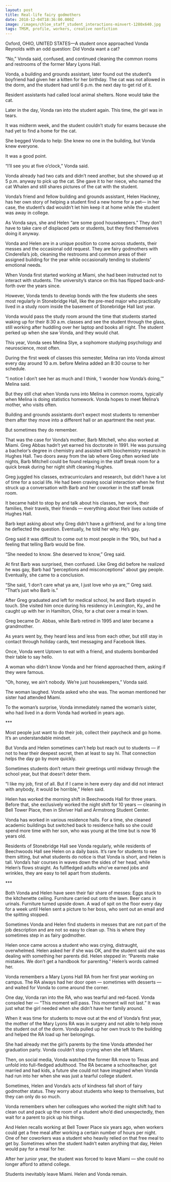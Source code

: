 ```yaml
---
layout: post
title: Real-life fairy godmothers
date: 2018-12-04T18:36:00.000Z
image: /images/chloe_staff_student_interactions-minvert-1280x640.jpg
tags: TMSM, profile, workers, creative nonfiction
---
```

Oxford, OHIO, UNITED STATES—A student once approached Vonda Reynolds with an odd question: Did Vonda want a cat?



“No,” Vonda said, confused, and continued cleaning the common rooms and restrooms of the former Mary Lyons Hall.



Vonda, a building and grounds assistant, later found out the student’s boyfriend had given her a kitten for her birthday. The cat was not allowed in the dorm, and the student had until 6 p.m. the next day to get rid of it.



Resident assistants had called local animal shelters. None would take the cat.



Later in the day, Vonda ran into the student again. This time, the girl was in tears.



It was midterm week, and the student couldn’t study for exams because she had yet to find a home for the cat.



She begged Vonda to help: She knew no one in the building, but Vonda knew everyone.



It was a good point.



“I’ll see you at five o’clock,” Vonda said.



Vonda already had two cats and didn’t need another, but she showed up at 5 p.m. anyway to pick up the cat. She gave it to her niece, who named the cat Whalen and still shares pictures of the cat with the student.



Vonda’s friend and fellow building and grounds assistant, Helen Hackney, has her own story of helping a student find a new home for a pet— in her case, the student’s dad wouldn’t let him keep it at home while the student was away in college.



As Vonda says, she and Helen “are some good housekeepers.” They don’t have to take care of displaced pets or students, but they find themselves doing it anyway.



Vonda and Helen are in a unique position to come across students, their messes and the occasional odd request. They are fairy godmothers with Cinderella’s job, cleaning the restrooms and common areas of their assigned building for the year while occasionally tending to students’ emotional needs.



When Vonda first started working at Miami, she had been instructed not to interact with students. The university’s stance on this has flipped back-and-forth over the years since.



However, Vonda tends to develop bonds with the few students she sees most regularly in Stonebridge Hall, like the pre-med major who practically lived in a study room inside the basement of Stonebridge Hall last year.



Vonda would pass the study room around the time that students started waking up for their 8:30 a.m. classes and see the student through the glass, still working after huddling over her laptop and books all night. The student perked up when she saw Vonda, and they would chat.



This year, Vonda sees Melina Slye, a sophomore studying psychology and neuroscience, most often.



During the first week of classes this semester, Melina ran into Vonda almost every day around 10 a.m. before Melina added an 8:30 course to her schedule.



“I notice I don’t see her as much and I think, ‘I wonder how Vonda’s doing,’” Melina said.



But they still chat when Vonda runs into Melina in common rooms, typically when Melina is doing statistics homework. Vonda hopes to meet Melina’s mother, who visits often.



Building and grounds assistants don’t expect most students to remember them after they move into a different hall or an apartment the next year.



But sometimes they do remember.



That was the case for Vonda’s mother, Barb Mitchell, who also worked at Miami. Greg Abbas hadn’t yet earned his doctorate in 1991. He was pursuing a bachelor’s degree in chemistry and assisted with biochemistry research in Hughes Hall. Two doors away from the lab where Greg often worked late nights, Barb Mitchell could be found relaxing in the staff break room for a quick break during her night shift cleaning Hughes.



Greg juggled his classes, extracurriculars and research, but didn’t have a lot of time for a social life. He had been craving social interaction when he first struck up a conversation with Barb and her coworker in the staff break room.



It became habit to stop by and talk about his classes, her work, their families, their travels, their friends — everything about their lives outside of Hughes Hall.



Barb kept asking about why Greg didn’t have a girlfriend, and for a long time he deflected the question. Eventually, he told her why: He’s gay.



Greg said it was difficult to come out to most people in the ’90s, but had a feeling that telling Barb would be fine.



“She needed to know. She deserved to know,” Greg said.



At first Barb was surprised, then confused. Like Greg did before he realized he was gay, Barb had “perceptions and misconceptions” about gay people. Eventually, she came to a conclusion.



“She said, ‘I don’t care what ya are, I just love who ya are,’” Greg said. “That’s just who Barb is.”



After Greg graduated and left for medical school, he and Barb stayed in touch. She visited him once during his residency in Lexington, Ky., and he caught up with her in Hamilton, Ohio, for a chat over a meal in town.



Greg became Dr. Abbas, while Barb retired in 1995 and later became a grandmother.



As years went by, they heard less and less from each other, but still stay in contact through holiday cards, text messaging and Facebook likes.



Once, Vonda went Uptown to eat with a friend, and students bombarded their table to say hello.



A woman who didn’t know Vonda and her friend approached them, asking if they were famous.



“Oh, honey, we ain’t nobody. We’re just housekeepers,” Vonda said.



The woman laughed. Vonda asked who she was. The woman mentioned her sister had attended Miami.



To the woman’s surprise, Vonda immediately named the woman’s sister, who had lived in a dorm Vonda had worked in years ago.



\*\**



Most people just want to do their job, collect their paycheck and go home. It’s an understandable mindset.



But Vonda and Helen sometimes can’t help but reach out to students — if not to hear their deepest secret, then at least to say hi. That connection helps the day go by more quickly.



Sometimes students don’t return their greetings until midway through the school year, but that doesn’t deter them.



“I like my job, first of all. But if I came in here every day and did not interact with anybody, it would be horrible,” Helen said.



Helen has worked the morning shift in Beechwoods Hall for three years. Before that, she exclusively worked the night shift for 10 years — cleaning in Bell Tower Place, then in Shriver Hall and Armstrong Student Center.



Vonda has worked in various residence halls. For a time, she cleaned academic buildings but switched back to residence halls so she could spend more time with her son, who was young at the time but is now 16 years old.



Residents of Stonebridge Hall see Vonda regularly, while residents of Beechwoods Hall see Helen on a daily basis. It’s rare for students to see them sitting, but what students do notice is that Vonda is short, and Helen is tall. Vonda’s hair courses in waves down the sides of her head, while Helen’s flows straight. As fullfledged adults who’ve earned jobs and wrinkles, they are easy to tell apart from students.



\*\**



Both Vonda and Helen have seen their fair share of messes: Eggs stuck to the kitchenette ceiling. Furniture carried out onto the lawn. Beer cans in urinals. Furniture turned upside down. A wad of spit on the floor every day for a week until Helen sent a picture to her boss, who sent out an email and the spitting stopped.



Sometimes Vonda and Helen find students in messes that are not part of the job description and are not so easy to clean up. This is where they sometimes step in as fairy godmother.



Helen once came across a student who was crying, distraught, overwhelmed. Helen asked her if she was OK, and the student said she was dealing with something her parents did. Helen stepped in: “Parents make mistakes. We don’t get a handbook for parenting.” Helen’s words calmed her.



Vonda remembers a Mary Lyons Hall RA from her first year working on campus. The RA always had her door open — sometimes with desserts — and waited for Vonda to come around the corner.



One day, Vonda ran into the RA, who was tearful and red-faced. Vonda consoled her — “This moment will pass. This moment will not last.” It was just what the girl needed when she didn’t have her family around.



When it was time for students to move out at the end of Vonda’s first year, the mother of the Mary Lyons RA was in surgery and not able to help move the student out of the dorm. Vonda pulled up her own truck to the building and helped the RA load up her belongings.



She had already met the girl’s parents by the time Vonda attended her graduation party. Vonda couldn’t stop crying when she left Miami.



Then, on social media, Vonda watched the former RA move to Texas and unfold into full-fledged adulthood. The RA became a schoolteacher, got married and had kids, a future she could not have imagined when Vonda had run into her when she was just a tearful college student.



Sometimes, Helen and Vonda’s acts of kindness fall short of fairy godmother status. They worry about students who keep to themselves, but they can only do so much.



Vonda remembers when her colleagues who worked the night shift had to clean out and pack up the room of a student who’d died unexpectedly, then wait for a parent to pick up his things.



And Helen recalls working at Bell Tower Place six years ago, when workers could get a free meal after working a certain number of hours per night. One of her coworkers was a student who heavily relied on that free meal to get by. Sometimes when the student hadn’t eaten anything that day, Helen would pay for a meal for her.



After her junior year, the student was forced to leave Miami — she could no longer afford to attend college.



Students inevitably leave Miami. Helen and Vonda remain.
